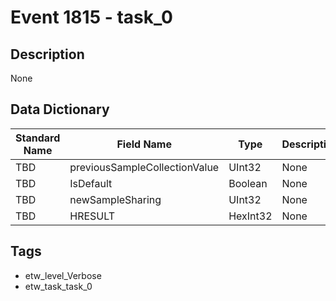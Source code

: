 # Event 1815 - task_0

## Description
None

## Data Dictionary
|Standard Name|Field Name|Type|Description|Sample Value|
|---|---|---|---|---|
|TBD|previousSampleCollectionValue|UInt32|None|`None`|
|TBD|IsDefault|Boolean|None|`None`|
|TBD|newSampleSharing|UInt32|None|`None`|
|TBD|HRESULT|HexInt32|None|`None`|

## Tags
* etw_level_Verbose
* etw_task_task_0